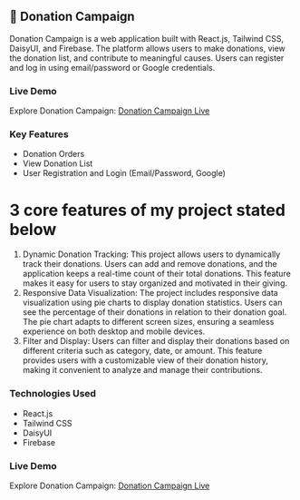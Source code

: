 ## 🤲 Donation Campaign

Donation Campaign is a web application built with React.js, Tailwind CSS, DaisyUI, and Firebase. The platform allows users to make donations, view the donation list, and contribute to meaningful causes. Users can register and log in using email/password or Google credentials.

### Live Demo
Explore Donation Campaign: [Donation Campaign Live](https://65142e7f8d9e3b201e58418c--magenta-taffy-10676c.netlify.app/)

### Key Features
- Donation Orders
- View Donation List
- User Registration and Login (Email/Password, Google)

<h1>3 core features of my project stated below</h1>
<ol>
  <li>
    Dynamic Donation Tracking: This project allows users to dynamically track their donations. Users can add and remove donations, and the application keeps a real-time count of their total donations. This feature makes it easy for users to stay organized and motivated in their giving.
  </li>
  <li>
    Responsive Data Visualization: The project includes responsive data visualization using pie charts to display donation statistics. Users can see the percentage of their donations in relation to their donation goal. The pie chart adapts to different screen sizes, ensuring a seamless experience on both desktop and mobile devices.
  </li>
  <li>
    Filter and Display: Users can filter and display their donations based on different criteria such as category, date, or amount. This feature provides users with a customizable view of their donation history, making it convenient to analyze and manage their contributions.
  </li>
</ol>

### Technologies Used
- React.js
- Tailwind CSS
- DaisyUI
- Firebase

### Live Demo
Explore Donation Campaign: [Donation Campaign Live](https://65142e7f8d9e3b201e58418c--magenta-taffy-10676c.netlify.app/)
